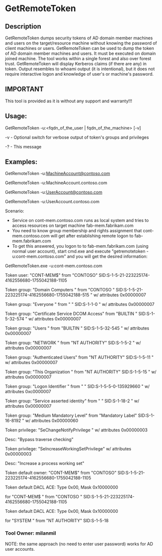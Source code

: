 # GetRemoteToken

## Description

GetRemoteToken dumps security tokens of AD domain member machines and users on the target/resource machine without knowing the password of client machines or users.
GetRemoteToken can be used to dump the token of AD domain member machines and users. It must be executed on domain joined machine.
The tool works within a single forest and also over forest trust.
GetRemoteToken will display Kerberos claims (if there are any) in token.
Output resembles to whoami output (it is intentional), but it does not require interactive logon and knowledge of user's or machine's password.


## IMPORTANT
This tool is provided as it is without any support and warranty!!!


## Usage:

 GetRemoteToken -u:<fqdn_of_the_user | fqdn_of_the_machine> [-v]

  -v            - Optional switch for verbose output of token's groups and privileges 

  -?            - This message

## Examples: 

  GetRemoteToken -u:MachineAccount@contoso.com

  GetRemoteToken -u:MachineAccount.contoso.com

  GetRemoteToken -u:UserAccount@contoso.com

  GetRemoteToken -u:UserAccount.contoso.com


Scenario:
- Service on cont-mem.contoso.com runs as local system and tries to access resources on target machine fab-mem.fabrikam.com
- You need to know group membership and rights assignment that cont-mem.contoso.com will get after establishing remote logon to fab-mem.fabrikam.com
- To get this answered, you logon to to fab-mem.fabrikam.com (using normal user account), start cmd.exe and execute "getremotetoken -u:cont-mem.contoso.com" and you will get the desired information: 

GetRemoteToken.exe -u:cont-mem.contoso.com

Token user: "CONT-MEM$" from "CONTOSO"   SID:S-1-5-21-223225174-4162556680-1755042188-1105

Token group: "Domain Computers  " from "CONTOSO     "   SID:S-1-5-21-223225174-4162556680-1755042188-515   " w/ attributes 0x00000007

Token group: "Everyone          " from "            "   SID:S-1-1-0   " w/ attributes 0x00000007

Token group: "Certificate Service DCOM Access" from "BUILTIN     "   SID:S-1-5-32-574   " w/ attributes 0x00000007

Token group: "Users             " from "BUILTIN     "   SID:S-1-5-32-545   " w/ attributes 0x00000007

Token group: "NETWORK           " from "NT AUTHORITY"   SID:S-1-5-2   " w/ attributes 0x00000007

Token group: "Authenticated Users" from "NT AUTHORITY"   SID:S-1-5-11   " w/ attributes 0x00000007

Token group: "This Organization " from "NT AUTHORITY"   SID:S-1-5-15   " w/ attributes 0x00000007

Token group: "Logon Identifier  " from "            "   SID:S-1-5-5-0-135929660   " w/ attributes 0xc0000007

Token group: "Service asserted identity" from "            "   SID:S-1-18-2   " w/ attributes 0x00000007

Token group: "Medium Mandatory Level" from "Mandatory Label"   SID:S-1-16-8192   " w/ attributes 0x00000060

Token privilege: "SeChangeNotifyPrivilege   " w/ attributes 0x00000003

Desc: "Bypass traverse checking"

Token privilege: "SeIncreaseWorkingSetPrivilege" w/ attributes 0x00000003

Desc: "Increase a process working set"

Token default owner: "CONT-MEM$" from "CONTOSO"   SID:S-1-5-21-223225174-4162556680-1755042188-1105

Token default DACL ACE: Type 0x00, Mask 0x10000000

for "CONT-MEM$         " from "CONTOSO     "   SID:S-1-5-21-223225174-4162556680-1755042188-1105

Token default DACL ACE: Type 0x00, Mask 0x10000000

for "SYSTEM            " from "NT AUTHORITY"   SID:S-1-5-18


### Tool Owner: milanmil
NOTE: the same approach (no need to enter user password) works for AD user accounts.

